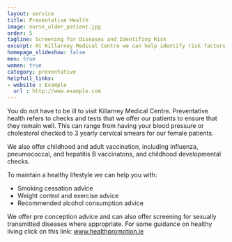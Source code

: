 ```yaml
---
layout: service
title: Preventative Health
image: nurse_older_patient.jpg
order: 5
tagline: Screening for Diseases and Identifing Risk
excerpt: At Killarney Medical Centre we can help identify risk factors that typically led to poor health and complications as you get older.
homepage_slideshow: false
men: true
women: true
category: preventative
helpfull_links:
- website : Example
  url : http://www.example.com 
---
```


You do not have to be ill to visit Killarney Medical Centre. Preventative health refers to checks and tests that we offer our patients to ensure that they remain well. This can range from having your blood pressure or cholesterol checked to 3 yearly cervical smears for our female patients.

We also offer childhood and adult vaccination, including influenza, pneumococcal, and hepatitis B vaccinatons, and childhood developmental checks.

To maintain a healthy lifestyle we can help you with:

* Smoking cessation advice
* Weight control and exercise advice
* Recommended alcohol consumption advice

We offer pre conception advice and can also offer screening for sexually transmitted diseases where appropriate. For some guidance on healthy living click on this link: www.healthpromotion.ie